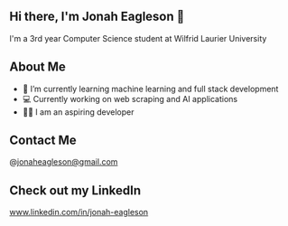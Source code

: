 ## Hi there, I'm Jonah Eagleson 👋

I'm a 3rd year Computer Science student at Wilfrid Laurier University

## About Me
- 🌱 I’m currently learning machine learning and full stack development
- 💻 Currently working on web scraping and AI applications
- 👨‍💻 I am an aspiring developer

## Contact Me
@jonaheagleson@gmail.com

## Check out my LinkedIn
www.linkedin.com/in/jonah-eagleson

